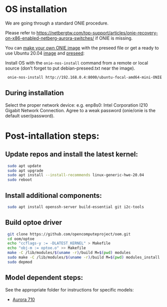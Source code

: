 # OS installation

We are going through a standard ONIE procedure.

Please refer to https://netbergtw.com/top-support/articles/onie-recovery-on-x86-enabled-netberg-aurora-switches/ if ONIE is missing.

You can [make your own ONIE image](https://github.com/opencomputeproject/onie/blob/master/contrib/debian-iso/README.md) with the preseed file or get a ready to use Ubuntu 20.04 [image](http://www.netbergtw.com/wp-content/uploads/Files/ubuntu-focal-amd64-mini-ONIE.bin) and [preseed](http://www.netbergtw.com/wp-content/uploads/Files/debian-preseed.txt):

Install OS with the `onie-nos-install` command from a remote or local source (don’t forget to put debian-preseed.txt near the image).
```bash
 onie-nos-install http://192.168.0.4:8000/ubuntu-focal-amd64-mini-ONIE.bin
```

## During installation

Select the proper network device: e.g. enp8s0: Intel Corporation I210 Gigabit Network Connection.
Agree to a weak password (onie/onie is the default user/password).

# Post-intallation steps:

## Update repos and install the latest kernel:
```bash
 sudo apt update
 sudo apt upgrade
 sudo apt install --install-recommends linux-generic-hwe-20.04
 sudo reboot
```
## Install additional components:
```bash
 sudo apt install openssh-server build-essential git i2c-tools
```
## Build optoe driver
```bash
 git clone https://github.com/opencomputeproject/oom.git
 cd oom/optoe
 echo "ccflags-y := -DLATEST_KERNEL" > Makefile
 echo "obj-m := optoe.o" >> Makefile
 make -C /lib/modules/$(uname -r)/build M=$(pwd) modules
 sudo make -C /lib/modules/$(uname -r)/build M=$(pwd) modules_install
 sudo depmod
```

## Model dependent steps:

See the appropriate folder for instructions for specific models:

- [Aurora 710](aurora-710/README.md)
